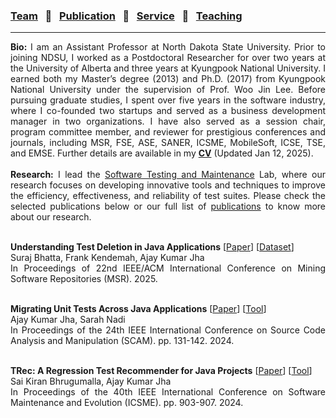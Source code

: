 
### [Team](stamlab.md) &nbsp;&nbsp;🌴&nbsp;&nbsp; [Publication](publications.md) &nbsp;&nbsp;🌴&nbsp;&nbsp; [Service](services.md) &nbsp;&nbsp;🌴&nbsp;&nbsp; [Teaching](teaching.md)
***
<div style="text-align: justify"> <b>Bio:</b> I am an Assistant Professor at North Dakota State University. 
Prior to joining NDSU, I worked as a Postdoctoral Researcher for over two years at the University of Alberta and three years at Kyungpook National University. 
I earned both my Master’s degree (2013) and Ph.D. (2017) from Kyungpook National University under the supervision of Prof. Woo Jin Lee. 
Before pursuing graduate studies, I spent over five years in the software industry, where I co-founded two startups and served as a business development manager in two organizations.
 I have also served as a session chair, program committee member, and reviewer for prestigious conferences and journals, 
  including MSR, FSE, ASE, SANER, ICSME, MobileSoft, ICSE, TSE, and EMSE. Further details are available in my <a href="doc/CV_Ajay.pdf" target="_blank"><b>CV</b></a> (Updated Jan 12, 2025).
 <br>
 <br>
 <b>Research:</b> I lead the <a href="stamlab.html">Software Testing and Maintenance</a> Lab, where our research focuses on developing
innovative tools and techniques to improve the efficiency, effectiveness, and reliability of test suites. Please check the selected publications below or our full list of <a href="publications.html">publications</a> to know more about our research.
<br>

<br><b>Understanding Test Deletion in Java Applications</b> [<a href="papers/msr25.pdf" target="_blank">Paper</a>] [<a href="https://github.com/STAM-NDSU/UnderstandingTestDeletion" target="_blank">Dataset</a>]
<br>Suraj Bhatta, Frank Kendemah, Ajay Kumar Jha
<br>In Proceedings of 22nd IEEE/ACM International Conference on Mining Software Repositories (MSR). 2025.
<br>

<br><b>Migrating Unit Tests Across Java Applications</b> [<a href="papers/scam24.pdf" target="_blank">Paper</a>] [<a href="https://github.com/STAM-NDSU/JTestMigrator" target="_blank">Tool</a>] 
<br>Ajay Kumar Jha, Sarah Nadi
<br>In Proceedings of the 24th IEEE International Conference on Source Code Analysis and Manipulation (SCAM). pp. 131-142. 2024.
<br>

<br><b>TRec: A Regression Test Recommender for Java Projects</b> [<a href="papers/icsme24.pdf" target="_blank">Paper</a>] [<a href="https://github.com/STAM-NDSU/TRec" target="_blank">Tool</a>] 
<br>Sai Kiran Bhrugumalla, Ajay Kumar Jha
<br>In Proceedings of the 40th IEEE International Conference on Software Maintenance and Evolution (ICSME). pp. 903-907. 2024. 
<br>


</div>
 
 